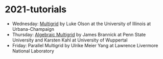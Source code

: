 # 2021-tutorials

- Wednesday: [Multigrid](./Copper2021-MG-Tutorial.pdf) by Luke Olson at the University of Illinois at Urbana-Champaign
- Thursday: [Algebraic Multigrid](./Copper2021-MG-Tutorial.pdf) by James Brannick at Penn State University and Karsten Kahl at University of Wuppertal
- Friday: Parallel Multigrid by Ulrike Meier Yang at Lawrence Livermore National Laboratory

